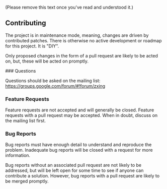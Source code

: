 (Please remove this text once you've read and understood it.)

## Contributing

The project is in maintenance mode, meaning, changes are driven by contributed patches.
There is otherwise no active development or roadmap for this project. It is "DIY".

Only proposed changes in the form of a pull request are likely to be acted on, but,
these will be acted on promptly.

### Questions

Questions should be asked on the mailing list:
https://groups.google.com/forum/#!forum/zxing

### Feature Requests

Feature requests are not accepted and will generally be closed.
Feature requests with a pull request may be accepted. When in doubt, discuss on the
mailing list first.

### Bug Reports

Bug reports must have enough detail to understand and reproduce the problem. Inadequate
bug reports will be closed with a request for more information.

Bug reports without an associated pull request are not likely to be addressed, but will be
left open for some time to see if anyone can contribute a solution. However, bug reports
with a pull request are likely to be merged promptly.